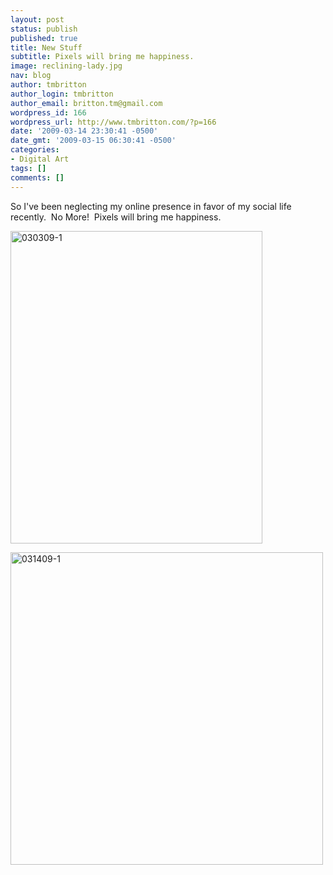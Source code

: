 ```yaml
---
layout: post
status: publish
published: true
title: New Stuff
subtitle: Pixels will bring me happiness.
image: reclining-lady.jpg
nav: blog
author: tmbritton
author_login: tmbritton
author_email: britton.tm@gmail.com
wordpress_id: 166
wordpress_url: http://www.tmbritton.com/?p=166
date: '2009-03-14 23:30:41 -0500'
date_gmt: '2009-03-15 06:30:41 -0500'
categories:
- Digital Art
tags: []
comments: []
---
```

<p>So I've been neglecting my online presence in favor of my social life recently.  No More!  Pixels will bring me happiness.</p>
<p><a class="tt-flickr tt-flickr-Medium" title="030309-1" href="http://www.tmbritton.com/art/photo/3355915390/030309-1.html"><img class="alignnone" src="http://farm4.static.flickr.com/3571/3355915390_3f4d614418.jpg" alt="030309-1" width="403" height="500" /></a></p>
<p><a class="tt-flickr tt-flickr-Medium" title="031409-1" href="http://www.tmbritton.com/art/photo/3355095997/031409-1.html"><img class="alignnone" src="http://farm4.static.flickr.com/3642/3355095997_11527dc620.jpg" alt="031409-1" width="500" height="500" /></a></p>
